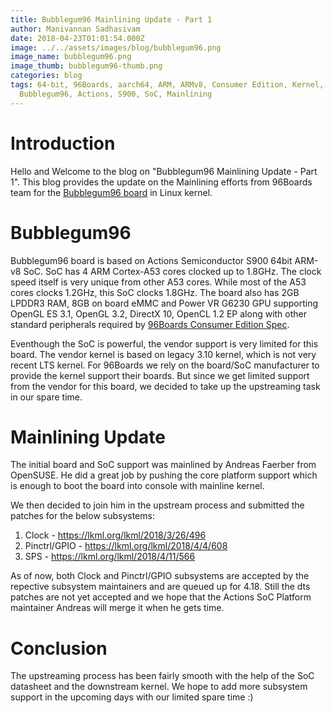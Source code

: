 ```yaml
---
title: Bubblegum96 Mainlining Update - Part 1
author: Manivannan Sadhasivam
date: 2018-04-23T01:01:54.000Z
image: ../../assets/images/blog/bubblegum96.png
image_name: bubblegum96.png
image_thumb: bubblegum96-thumb.png
categories: blog
tags: 64-bit, 96Boards, aarch64, ARM, ARMv8, Consumer Edition, Kernel, Linux,
  Bubblegum96, Actions, S900, SoC, Mainlining
---
```


# Introduction

Hello and Welcome to the blog on "Bubblegum96 Mainlining Update - Part 1". This
blog provides the update on the Mainlining efforts from 96Boards team for the
[Bubblegum96 board](https://www.96boards.org/product/bubblegum-96/) in Linux kernel.

# Bubblegum96

Bubblegum96 board is based on Actions Semiconductor S900 64bit ARM-v8 SoC. SoC
has 4 ARM Cortex-A53 cores clocked up to 1.8GHz. The clock speed itself is very
unique from other A53 cores. While most of the A53 cores clocks 1.2GHz, this SoC
clocks 1.8GHz. The board also has 2GB LPDDR3 RAM, 8GB on board eMMC and Power
VR G6230 GPU supporting OpenGL ES 3.1, OpenGL 3.2, DirectX 10, OpenCL 1.2 EP along
with other standard peripherals required by [96Boards Consumer Edition Spec](https://linaro.co/ce-specification).

Eventhough the SoC is powerful, the vendor support is very limited for this board.
The vendor kernel is based on legacy 3.10 kernel, which is not very recent LTS
kernel. For 96Boards we rely on the board/SoC manufacturer to provide the kernel
support their boards. But since we get limited support from the vendor for this
board, we decided to take up the upstreaming task in our spare time.

# Mainlining Update

The initial board and SoC support was mainlined by Andreas Faerber from OpenSUSE.
He did a great job by pushing the core platform support which is enough to boot
the board into console with mainline kernel.

We then decided to join him in the upstream process and submitted the patches
for the below subsystems:

1. Clock - https://lkml.org/lkml/2018/3/26/496
2. Pinctrl/GPIO - https://lkml.org/lkml/2018/4/4/608
3. SPS - https://lkml.org/lkml/2018/4/11/566

As of now, both Clock and Pinctrl/GPIO subsystems are accepted by the repective
subsystem maintainers and are queued up for 4.18. Still the dts patches are
not yet accepted and we hope that the Actions SoC Platform maintainer Andreas
will merge it when he gets time.

# Conclusion

The upstreaming process has been fairly smooth with the help of the SoC
datasheet and the downstream kernel. We hope to add more subsystem support
in the upcoming days with our limited spare time :)
